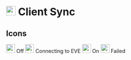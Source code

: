 # <img src="https://raw.githubusercontent.com/Risingson/eedocs/master/docs/images/Marker-100_off.png" width="26" height="26" > Client Sync


## Icons
<img src="https://raw.githubusercontent.com/Risingson/eedocs/master/docs/images/Marker-100_off.png" width="24" height="24" > Off
<img src="https://raw.githubusercontent.com/Risingson/eedocs/master/docs/images/Marker-100_standby.png" width="24" height="24" > Connecting to EVE
<img src="https://raw.githubusercontent.com/Risingson/eedocs/master/docs/images/Marker-100_on.png" width="24" height="24" > On
<img src="https://raw.githubusercontent.com/Risingson/eedocs/master/docs/images/Marker-100_fail.png" width="24" height="24" > Failed
<!--stackedit_data:
eyJoaXN0b3J5IjpbLTE1MTA1MjYwOTEsLTEzNDU4NTMyNzldfQ
==
-->